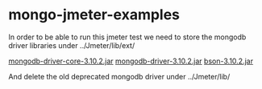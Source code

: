 # mongo-jmeter-examples

In order to be able to run this jmeter test we need to store the mongodb driver libraries under ../Jmeter/lib/ext/

[mongodb-driver-core-3.10.2.jar](https://repo1.maven.org/maven2/org/mongodb/mongodb-driver-core/3.10.2/mongodb-driver-core-3.10.2.jar)
[mongodb-driver-3.10.2.jar](https://repo1.maven.org/maven2/org/mongodb/mongodb-driver/3.10.2/mongodb-driver-3.10.2.jar)
[bson-3.10.2.jar](https://repo1.maven.org/maven2/org/mongodb/bson/3.10.2/bson-3.10.2.jar)

And delete the old deprecated mongodb driver under ../Jmeter/lib/
